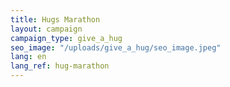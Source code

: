 ```yaml
---
title: Hugs Marathon
layout: campaign
campaign_type: give_a_hug
seo_image: "/uploads/give_a_hug/seo_image.jpeg"
lang: en
lang_ref: hug-marathon
---
```

